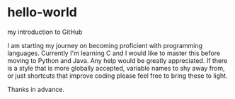 # hello-world
my introduction to GitHub

I am starting my journey on becoming proficient with programming languages. Currently I'm learning C and I would like to master this before moving to Python and Java. Any help would be greatly appreciated. If there is a style that is more globally accepted, variable names to shy away from, or just shortcuts that improve coding please feel free to bring these to light.

Thanks in advance.
